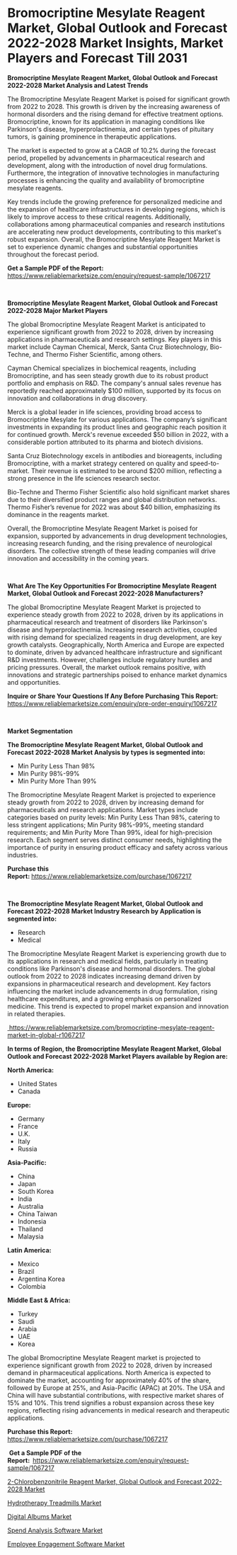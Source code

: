 <p><h1>Bromocriptine Mesylate Reagent Market, Global Outlook and Forecast 2022-2028 Market Insights, Market Players and Forecast Till 2031</h1></p><p><strong>Bromocriptine Mesylate Reagent Market, Global Outlook and Forecast 2022-2028 Market Analysis and Latest Trends</strong></p>
<p><p>The Bromocriptine Mesylate Reagent Market is poised for significant growth from 2022 to 2028. This growth is driven by the increasing awareness of hormonal disorders and the rising demand for effective treatment options. Bromocriptine, known for its application in managing conditions like Parkinson's disease, hyperprolactinemia, and certain types of pituitary tumors, is gaining prominence in therapeutic applications. </p><p>The market is expected to grow at a CAGR of 10.2% during the forecast period, propelled by advancements in pharmaceutical research and development, along with the introduction of novel drug formulations. Furthermore, the integration of innovative technologies in manufacturing processes is enhancing the quality and availability of bromocriptine mesylate reagents.</p><p>Key trends include the growing preference for personalized medicine and the expansion of healthcare infrastructures in developing regions, which is likely to improve access to these critical reagents. Additionally, collaborations among pharmaceutical companies and research institutions are accelerating new product developments, contributing to this market's robust expansion. Overall, the Bromocriptine Mesylate Reagent Market is set to experience dynamic changes and substantial opportunities throughout the forecast period.</p></p>
<p><strong>Get a Sample PDF of the Report:&nbsp;</strong> <a href="https://www.reliablemarketsize.com/enquiry/request-sample/1067217?utm_campaign=1133&utm_medium=2&utm_source=Github&utm_content=ia&utm_term=04122024&utm_id=bromocriptine-mesylate-reagent-market-global-outlook-and-forecast-2022-2028">https://www.reliablemarketsize.com/enquiry/request-sample/1067217</a></p>
<p>&nbsp;</p>
<p><strong>Bromocriptine Mesylate Reagent Market, Global Outlook and Forecast 2022-2028 Major Market Players</strong></p>
<p><p>The global Bromocriptine Mesylate Reagent Market is anticipated to experience significant growth from 2022 to 2028, driven by increasing applications in pharmaceuticals and research settings. Key players in this market include Cayman Chemical, Merck, Santa Cruz Biotechnology, Bio-Techne, and Thermo Fisher Scientific, among others.</p><p>Cayman Chemical specializes in biochemical reagents, including Bromocriptine, and has seen steady growth due to its robust product portfolio and emphasis on R&D. The company's annual sales revenue has reportedly reached approximately $100 million, supported by its focus on innovation and collaborations in drug discovery.</p><p>Merck is a global leader in life sciences, providing broad access to Bromocriptine Mesylate for various applications. The company’s significant investments in expanding its product lines and geographic reach position it for continued growth. Merck's revenue exceeded $50 billion in 2022, with a considerable portion attributed to its pharma and biotech divisions.</p><p>Santa Cruz Biotechnology excels in antibodies and bioreagents, including Bromocriptine, with a market strategy centered on quality and speed-to-market. Their revenue is estimated to be around $200 million, reflecting a strong presence in the life sciences research sector.</p><p>Bio-Techne and Thermo Fisher Scientific also hold significant market shares due to their diversified product ranges and global distribution networks. Thermo Fisher’s revenue for 2022 was about $40 billion, emphasizing its dominance in the reagents market.</p><p>Overall, the Bromocriptine Mesylate Reagent Market is poised for expansion, supported by advancements in drug development technologies, increasing research funding, and the rising prevalence of neurological disorders. The collective strength of these leading companies will drive innovation and accessibility in the coming years.</p></p>
<p>&nbsp;</p>
<p><strong>What Are The Key Opportunities For Bromocriptine Mesylate Reagent Market, Global Outlook and Forecast 2022-2028 Manufacturers?</strong></p>
<p><p>The global Bromocriptine Mesylate Reagent Market is projected to experience steady growth from 2022 to 2028, driven by its applications in pharmaceutical research and treatment of disorders like Parkinson's disease and hyperprolactinemia. Increasing research activities, coupled with rising demand for specialized reagents in drug development, are key growth catalysts. Geographically, North America and Europe are expected to dominate, driven by advanced healthcare infrastructure and significant R&D investments. However, challenges include regulatory hurdles and pricing pressures. Overall, the market outlook remains positive, with innovations and strategic partnerships poised to enhance market dynamics and opportunities.</p></p>
<p><strong>Inquire or Share Your Questions If Any Before Purchasing This Report:</strong> <a href="https://www.reliablemarketsize.com/enquiry/pre-order-enquiry/1067217?utm_campaign=1133&utm_medium=2&utm_source=Github&utm_content=ia&utm_term=04122024&utm_id=bromocriptine-mesylate-reagent-market-global-outlook-and-forecast-2022-2028">https://www.reliablemarketsize.com/enquiry/pre-order-enquiry/1067217</a></p>
<p>&nbsp;</p>
<p><strong>Market Segmentation</strong></p>
<p><strong>The Bromocriptine Mesylate Reagent Market, Global Outlook and Forecast 2022-2028 Market Analysis by types is segmented into:</strong></p>
<p><ul><li>Min Purity Less Than 98%</li><li>Min Purity 98%-99%</li><li>Min Purity More Than 99%</li></ul></p>
<p><p>The Bromocriptine Mesylate Reagent Market is projected to experience steady growth from 2022 to 2028, driven by increasing demand for pharmaceuticals and research applications. Market types include categories based on purity levels: Min Purity Less Than 98%, catering to less stringent applications; Min Purity 98%-99%, meeting standard requirements; and Min Purity More Than 99%, ideal for high-precision research. Each segment serves distinct consumer needs, highlighting the importance of purity in ensuring product efficacy and safety across various industries.</p></p>
<p><strong>Purchase this Report:&nbsp;</strong><a href="https://www.reliablemarketsize.com/purchase/1067217?utm_campaign=1133&utm_medium=2&utm_source=Github&utm_content=ia&utm_term=04122024&utm_id=bromocriptine-mesylate-reagent-market-global-outlook-and-forecast-2022-2028">https://www.reliablemarketsize.com/purchase/1067217</a></p>
<p>&nbsp;</p>
<p><strong>The Bromocriptine Mesylate Reagent Market, Global Outlook and Forecast 2022-2028 Market Industry Research by Application is segmented into:</strong></p>
<p><ul><li>Research</li><li>Medical</li></ul></p>
<p><p>The Bromocriptine Mesylate Reagent Market is experiencing growth due to its applications in research and medical fields, particularly in treating conditions like Parkinson's disease and hormonal disorders. The global outlook from 2022 to 2028 indicates increasing demand driven by expansions in pharmaceutical research and development. Key factors influencing the market include advancements in drug formulation, rising healthcare expenditures, and a growing emphasis on personalized medicine. This trend is expected to propel market expansion and innovation in related therapies.</p></p>
<p><a href="https://www.reliablemarketsize.com/bromocriptine-mesylate-reagent-market-in-global-r1067217?utm_campaign=1133&utm_medium=2&utm_source=Github&utm_content=ia&utm_term=04122024&utm_id=bromocriptine-mesylate-reagent-market-global-outlook-and-forecast-2022-2028">&nbsp;https://www.reliablemarketsize.com/bromocriptine-mesylate-reagent-market-in-global-r1067217</a></p>
<p><strong>In terms of Region, the Bromocriptine Mesylate Reagent Market, Global Outlook and Forecast 2022-2028 Market Players available by Region are:</strong></p>
<p>
    <p> <strong> North America: </strong>
        <ul>
            <li>United States</li>
            <li>Canada</li>
        </ul>
        </p> 
    <p> <strong> Europe: </strong>
        <ul>
            <li>Germany</li>
            <li>France</li>
            <li>U.K.</li>
            <li>Italy</li>
            <li>Russia</li>
        </ul>
        </p> 
    <p> <strong> Asia-Pacific: </strong>
        <ul>
            <li>China</li>
            <li>Japan</li>
            <li>South Korea</li>
            <li>India</li>
            <li>Australia</li>
            <li>China Taiwan</li>
            <li>Indonesia</li>
            <li>Thailand</li>
            <li>Malaysia</li>
        </ul>
        </p> 
    <p> <strong> Latin America: </strong>
        <ul>
            <li>Mexico</li>
            <li>Brazil</li>
            <li>Argentina Korea</li>
            <li>Colombia</li>
        </ul>
        </p> 
    <p> <strong> Middle East & Africa: </strong>
        <ul>
            <li>Turkey</li>
            <li>Saudi</li>
            <li>Arabia</li>
            <li>UAE</li>
            <li>Korea</li>
        </ul>
    </p>
    </p>
<p><p>The global Bromocriptine Mesylate Reagent market is projected to experience significant growth from 2022 to 2028, driven by increased demand in pharmaceutical applications. North America is expected to dominate the market, accounting for approximately 40% of the share, followed by Europe at 25%, and Asia-Pacific (APAC) at 20%. The USA and China will have substantial contributions, with respective market shares of 15% and 10%. This trend signifies a robust expansion across these key regions, reflecting rising advancements in medical research and therapeutic applications.</p></p>
<p><strong>Purchase this Report: </strong><a href="https://www.reliablemarketsize.com/purchase/1067217?utm_campaign=1133&utm_medium=2&utm_source=Github&utm_content=ia&utm_term=04122024&utm_id=bromocriptine-mesylate-reagent-market-global-outlook-and-forecast-2022-2028">https://www.reliablemarketsize.com/purchase/1067217</a></p>
<p>&nbsp;<strong>Get a Sample PDF of the Report:&nbsp;&nbsp;</strong><a href="https://www.reliablemarketsize.com/enquiry/request-sample/1067217?utm_campaign=1133&utm_medium=2&utm_source=Github&utm_content=ia&utm_term=04122024&utm_id=bromocriptine-mesylate-reagent-market-global-outlook-and-forecast-2022-2028">https://www.reliablemarketsize.com/enquiry/request-sample/1067217</a></p>
<p><strong></strong></p>
<p><p><a href="https://github.com/WillieWoodard/Market-Research-Report-List-7/blob/main/2-chlorobenzonitrile-reagent-market-global-outlook-and-forecast-2022-2028-market.md?utm_campaign=1133&utm_medium=2&utm_source=Github&utm_content=ia&utm_term=04122024&utm_id=bromocriptine-mesylate-reagent-market-global-outlook-and-forecast-2022-2028">2-Chlorobenzonitrile Reagent Market, Global Outlook and Forecast 2022-2028 Market</a></p><p><a href="https://issuu.com/reportprime-2/docs/hydrotherapy-treadmills-market-size-2030.pptx?utm_campaign=1133&utm_medium=2&utm_source=Github&utm_content=ia&utm_term=04122024&utm_id=bromocriptine-mesylate-reagent-market-global-outlook-and-forecast-2022-2028">Hydrotherapy Treadmills Market</a></p><p><a href="https://issuu.com/reportprime-2/docs/digital-albums-market-size-2030.pptx?utm_campaign=1133&utm_medium=2&utm_source=Github&utm_content=ia&utm_term=04122024&utm_id=bromocriptine-mesylate-reagent-market-global-outlook-and-forecast-2022-2028">Digital Albums Market</a></p><p><a href="https://www.linkedin.com/pulse/spend-analysis-software-market-report-2024-2031-macro-microeconomic-dtfef?utm_campaign=1133&utm_medium=2&utm_source=Github&utm_content=ia&utm_term=04122024&utm_id=bromocriptine-mesylate-reagent-market-global-outlook-and-forecast-2022-2028">Spend Analysis Software Market</a></p><p><a href="https://www.linkedin.com/pulse/employee-engagement-software-market-outlook-growth-trends-2oimf?utm_campaign=1133&utm_medium=2&utm_source=Github&utm_content=ia&utm_term=04122024&utm_id=bromocriptine-mesylate-reagent-market-global-outlook-and-forecast-2022-2028">Employee Engagement Software Market</a></p></p>